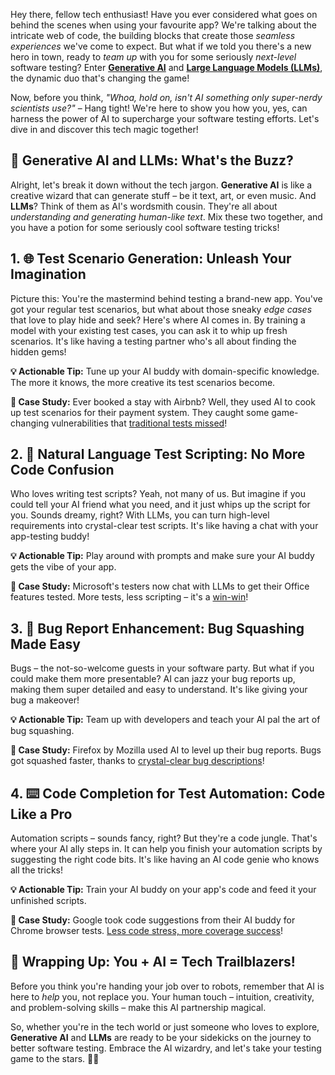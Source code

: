Hey there, fellow tech enthusiast! Have you ever considered what goes on behind the scenes when using your favourite app? We're talking about the intricate web of code, the building blocks that create those *seamless experiences* we've come to expect. But what if we told you there's a new hero in town, ready to *team up* with you for some seriously *next-level* software testing? Enter [**Generative AI**](https://en.wikipedia.org/wiki/Generative_adversarial_network) and [**Large Language Models (LLMs)**](https://en.wikipedia.org/wiki/Large_language_model), the dynamic duo that's changing the game!

Now, before you think, *"Whoa, hold on, isn't AI something only super-nerdy scientists use?"* – Hang tight! We're here to show you how you, yes, can harness the power of AI to supercharge your software testing efforts. Let's dive in and discover this tech magic together!

## 🚀 **Generative AI and LLMs: What's the Buzz?**

Alright, let's break it down without the tech jargon. **Generative AI** is like a creative wizard that can generate stuff – be it text, art, or even music. And **LLMs**? Think of them as AI's wordsmith cousin. They're all about *understanding and generating human-like text*. Mix these two together, and you have a potion for some seriously cool software testing tricks!

## **1. 🌐 Test Scenario Generation: Unleash Your Imagination**

Picture this: You're the mastermind behind testing a brand-new app. You've got your regular test scenarios, but what about those sneaky *edge cases* that love to play hide and seek? Here's where AI comes in. By training a model with your existing test cases, you can ask it to whip up fresh scenarios. It's like having a testing partner who's all about finding the hidden gems!

**💡 Actionable Tip:** Tune up your AI buddy with domain-specific knowledge. The more it knows, the more creative its test scenarios become.

**🎯 Case Study:** Ever booked a stay with Airbnb? Well, they used AI to cook up test scenarios for their payment system. They caught some game-changing vulnerabilities that [traditional tests missed](https://en.wikipedia.org/wiki/Software_testing)!

## **2. 📜 Natural Language Test Scripting: No More Code Confusion**

Who loves writing test scripts? Yeah, not many of us. But imagine if you could tell your AI friend what you need, and it just whips up the script for you. Sounds dreamy, right? With LLMs, you can turn high-level requirements into crystal-clear test scripts. It's like having a chat with your app-testing buddy!

**💡 Actionable Tip:** Play around with prompts and make sure your AI buddy gets the vibe of your app.

**🎯 Case Study:** Microsoft's testers now chat with LLMs to get their Office features tested. More tests, less scripting – it's a [win-win](https://en.wikipedia.org/wiki/Win-win_game)!

## **3. 🐞 Bug Report Enhancement: Bug Squashing Made Easy**

Bugs – the not-so-welcome guests in your software party. But what if you could make them more presentable? AI can jazz your bug reports up, making them super detailed and easy to understand. It's like giving your bug a makeover!

**💡 Actionable Tip:** Team up with developers and teach your AI pal the art of bug squashing.

**🎯 Case Study:** Firefox by Mozilla used AI to level up their bug reports. Bugs got squashed faster, thanks to [crystal-clear bug descriptions](https://en.wikipedia.org/wiki/Software_bug)!

## **4. ⌨️ Code Completion for Test Automation: Code Like a Pro**

Automation scripts – sounds fancy, right? But they're a code jungle. That's where your AI ally steps in. It can help you finish your automation scripts by suggesting the right code bits. It's like having an AI code genie who knows all the tricks!

**💡 Actionable Tip:** Train your AI buddy on your app's code and feed it your unfinished scripts.

**🎯 Case Study:** Google took code suggestions from their AI buddy for Chrome browser tests. [Less code stress, more coverage success](https://en.wikipedia.org/wiki/Software_test_coverage)!

## **🎉 Wrapping Up: You + AI = Tech Trailblazers!**

Before you think you're handing your job over to robots, remember that AI is here to *help* you, not replace you. Your human touch – intuition, creativity, and problem-solving skills – make this AI partnership magical.

So, whether you're in the tech world or just someone who loves to explore, **Generative AI** and **LLMs** are ready to be your sidekicks on the journey to better software testing. Embrace the AI wizardry, and let's take your testing game to the stars. 🚀🔮